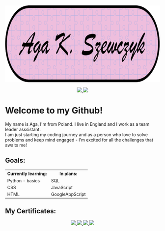 <img src =
       "https://github.com/Ags-S/Ags-S/blob/main/Header_Ags.png" width = "940" height = "250">
<p align = "center">
  <a href = "mailto:agnieszka.szewczyk1993@gmail.com">
<img src = "https://img.shields.io/badge/Gmail-D14836?style=for-the-badge&logo=gmail&logoColor=white" align = center"> </a>
<a href = "https://www.linkedin.com/in/aga-k-szewczyk">
<img src = "https://img.shields.io/badge/LinkedIn-0077B5?style=for-the-badge&logo=linkedin&logoColor=white" align = center"> </a>
</p>
<h1 align = "left">
Welcome to my Github!
  </h1>
  <p align = "left">
    My name is Aga, I'm from Poland. I live in England and I work as a team leader asssistant. 
  <br>I am just starting my coding journey and as a person who love to solve problems and keep mind engaged - I'm excited for all the challenges that awaits me!
  </br>
  </p>
<h2 align = "left">
  Goals:
  </h2>
  <table>
  <tr>
  <th> Currently learning: </th>
    <th> In plans: </th>
  </tr>
    <tr>  
      <td> Python - basics</td>
      <td> SQL </td>
  </tr>
      <tr>
      <td> CSS </td>
      <td> JavaScript </td>
    </tr> 
  <tr>
    <td> HTML </td>
  <td>GoogleAppScript</td>
  </tr>
  </table>
<h2> My Certificates: </h2>
<p align = "center">
  <a href = "https://www.credly.com/badges/032c0013-1c93-4298-a05a-6a9bea883912">
<img src = "https://images.credly.com/size/160x160/images/7d59a314-d9bd-4ed9-80dd-9f3af94d77d1/Data_Analytics_Essentials.png" align = center"> </a>
  <a href = "credly.com/badges/fd14ef8c-671a-4cb6-a9d6-bd5f4dd6383a">
<img src = "https://images.credly.com/size/160x160/images/c12043ea-64ed-4454-bbc9-345ca64f5b76/ILM_EPA_-_DISTINCTION.png" align = center"> </a>
 <a href = "https://www.credly.com/badges/c43e838a-32b1-4af0-aa9f-94ceeaa2751f">
<img src = "https://images.credly.com/size/160x160/images/2b8d430e-096d-4e40-9b12-de11b91f8837/Data_Visualization___Dashboard_Essentials.png" align = center"> </a>
 <a href = "https://www.credly.com/badges/3ade7a76-ce3c-4b94-842f-48f5b2ac3919">
<img src = "https://images.credly.com/size/160x1600/images/dab7d3e9-427d-46d0-af9e-3fd6bb7c3328/Excel_Essentials_for_Data_Analytics.png"> </a>
</p>




